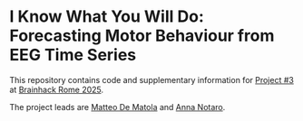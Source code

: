 # **I Know What You Will Do: Forecasting Motor Behaviour from EEG Time Series**

This repository contains code and supplementary information for [Project #3](https://github.com/brainhackrome/brainhackrome.github.io/issues/3) at [Brainhack Rome 2025](https://brainhackrome.github.io/). 

The project leads are [Matteo De Matola](https://github.com/matteo-d-m) and [Anna Notaro](https://github.com/annanotaro).

